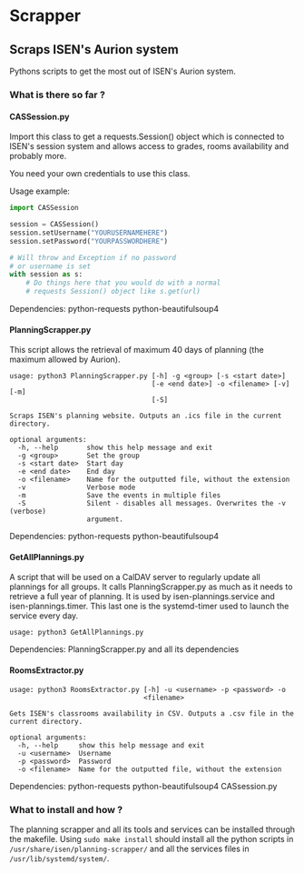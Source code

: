 # Scrapper
## Scraps ISEN's Aurion system

Pythons scripts to get the most out of ISEN's Aurion system.

### What is there so far ?

#### CASSession.py

Import this class to get a requests.Session() object which is connected to ISEN's session system and allows access to grades, rooms availability and probably more.

You need your own credentials to use this class.

Usage example:
```python
import CASSession

session = CASSession()
session.setUsername("YOURUSERNAMEHERE")
session.setPassword("YOURPASSWORDHERE")

# Will throw and Exception if no password
# or username is set
with session as s:
    # Do things here that you would do with a normal
    # requests Session() object like s.get(url)
```

Dependencies: python-requests python-beautifulsoup4

#### PlanningScrapper.py

This script allows the retrieval of maximum 40 days of planning (the maximum allowed by Aurion).

```
usage: python3 PlanningScrapper.py [-h] -g <group> [-s <start date>]
                                   [-e <end date>] -o <filename> [-v] [-m]
                                   [-S]

Scraps ISEN's planning website. Outputs an .ics file in the current directory.

optional arguments:
  -h, --help       show this help message and exit
  -g <group>       Set the group
  -s <start date>  Start day
  -e <end date>    End day
  -o <filename>    Name for the outputted file, without the extension
  -v               Verbose mode
  -m               Save the events in multiple files
  -S               Silent - disables all messages. Overwrites the -v (verbose)
                   argument.
  ```

Dependencies: python-requests python-beautifulsoup4

#### GetAllPlannings.py

A script that will be used on a CalDAV server to regularly update all plannings for all groups. It calls PlanningScrapper.py as much as it needs to retrieve a full year of planning. It is used by isen-plannings.service and isen-plannings.timer. This last one is the systemd-timer used to launch the service every day.

```
usage: python3 GetAllPlannings.py
```

Dependencies: PlanningScrapper.py and all its dependencies

#### RoomsExtractor.py

```
usage: python3 RoomsExtractor.py [-h] -u <username> -p <password> -o
                                 <filename>

Gets ISEN's classrooms availability in CSV. Outputs a .csv file in the
current directory.

optional arguments:
  -h, --help     show this help message and exit
  -u <username>  Username
  -p <password>  Password
  -o <filename>  Name for the outputted file, without the extension
```

Dependencies: python-requests python-beautifulsoup4 CASsession.py

### What to install and how ?

The planning scrapper and all its tools and services can be installed through the makefile. Using `sudo make install` should install all the python scripts in `/usr/share/isen/planning-scrapper/` and all the services files in `/usr/lib/systemd/system/`.

